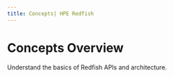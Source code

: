 ```yaml
---
title: Concepts| HPE Redfish
---
```


# Concepts Overview

Understand the basics of Redfish APIs and architecture.
